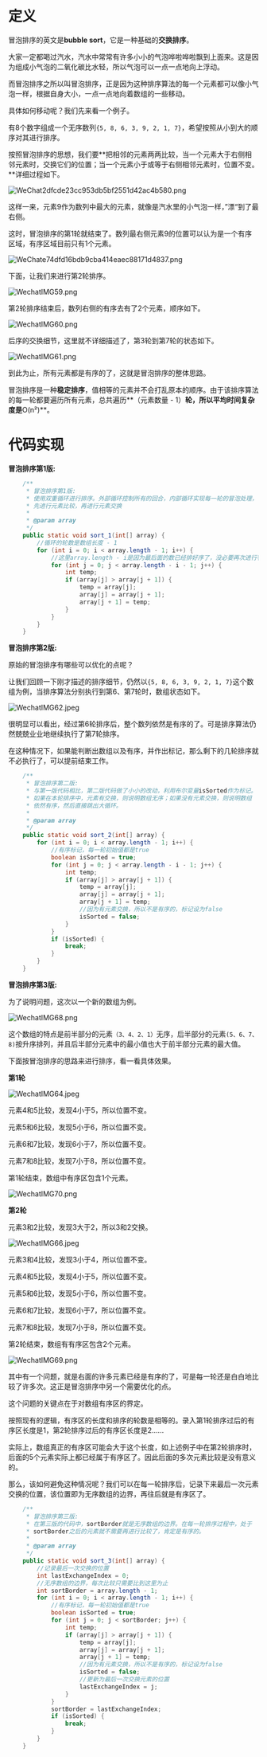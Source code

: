 # 定义

冒泡排序的英文是**bubble sort**，它是一种基础的**交换排序**。

大家一定都喝过汽水，汽水中常常有许多小小的气泡哗啦哗啦飘到上面来。这是因为组成小气泡的二氧化碳比水轻，所以气泡可以一点一点地向上浮动。

而冒泡排序之所以叫冒泡排序，正是因为这种排序算法的每一个元素都可以像小气泡一样，根据自身大小，一点一点地向着数组的一些移动。

具体如何移动呢？我们先来看一个例子。

有8个数字组成一个无序数列`{5, 8, 6, 3, 9, 2, 1, 7}`，希望按照从小到大的顺序对其进行排序。

按照冒泡排序的思想，我们要**把相邻的元素两两比较，当一个元素大于右侧相邻元素时，交换它们的位置；当一个元素小于或等于右侧相邻元素时，位置不变。**详细过程如下。

![WeChat2dfcde23cc953db5bf2551d42ac4b580.png](http://ww1.sinaimg.cn/large/006Vpl27gy1g9p7kgsjq7j30rs0qab29.jpg)

这样一来，元素9作为数列中最大的元素，就像是汽水里的小气泡一样，”漂“到了最右侧。

这时，冒泡排序的第1轮就结束了。数列最右侧元素9的位置可以认为是一个有序区域，有序区域目前只有1个元素。

![WeChate74dfd16bdb9cba414eaec88171d4837.png](http://ww1.sinaimg.cn/large/006Vpl27gy1g9p7pmf1boj30rs04an4m.jpg)

下面，让我们来进行第2轮排序。

![WechatIMG59.png](http://ww1.sinaimg.cn/large/006Vpl27gy1g9p7ri8hr4j31ei158b2b.jpg)

第2轮排序结束后，数列右侧的有序去有了2个元素，顺序如下。

![WechatIMG60.png](http://ww1.sinaimg.cn/large/006Vpl27gy1g9p7st3s6pj31uq0cqe81.jpg)

后序的交换细节，这里就不详细描述了，第3轮到第7轮的状态如下。

![WechatIMG61.png](http://ww1.sinaimg.cn/large/006Vpl27gy1g9p7u5lv11j3242130kjp.jpg)

到此为止，所有元素都是有序的了，这就是冒泡排序的整体思路。

冒泡排序是一种**稳定排序**，值相等的元素并不会打乱原本的顺序。由于该排序算法的每一轮都要遍历所有元素，总共遍历**（元素数量 - 1）**轮，所以平均时间复杂度是**O(n²)**。

# 代码实现

**冒泡排序第1版:** 

```java
    /**
     * 冒泡排序第1版:
     * 使用双重循环进行排序。外部循环控制所有的回合，内部循环实现每一轮的冒泡处理，
     * 先进行元素比较，再进行元素交换
     *
     * @param array
     */
    public static void sort_1(int[] array) {
        //循环的轮数是数组长度 - 1
        for (int i = 0; i < array.length - 1; i++) {
            //这里array.length - i是因为最后面的数已经排好序了，没必要再次进行判断大小
            for (int j = 0; j < array.length - i - 1; j++) {
                int temp;
                if (array[j] > array[j + 1]) {
                    temp = array[j];
                    array[j] = array[j + 1];
                    array[j + 1] = temp;
                }
            }
        }
    }
```

**冒泡排序第2版:**

原始的冒泡排序有哪些可以优化的点呢？

让我们回顾一下刚才描述的排序细节，仍然以`{5, 8, 6, 3, 9, 2, 1, 7}`这个数组为例，当排序算法分别执行到第6、第7轮时，数组状态如下。

![WechatIMG62.jpeg](http://ww1.sinaimg.cn/large/006Vpl27gy1g9p8nkbmmsj31hc0p9nlc.jpg)

很明显可以看出，经过第6轮排序后，整个数列依然是有序的了。可是排序算法仍然兢兢业业地继续执行了第7轮排序。

在这种情况下，如果能判断出数组以及有序，并作出标记，那么剩下的几轮排序就不必执行了，可以提前结束工作。

```java
    /**
     * 冒泡排序第二版:
     * 与第一版代码相比，第二版代码做了小小的改动，利用布尔变量isSorted作为标记。
     * 如果在本轮排序中，元素有交换，则说明数组无序；如果没有元素交换，则说明数组
     * 依然有序，然后直接跳出大循环。
     *
     * @param array
     */
    public static void sort_2(int[] array) {
        for (int i = 0; i < array.length - 1; i++) {
            //有序标记，每一轮初始值都是true
            boolean isSorted = true;
            for (int j = 0; j < array.length - i - 1; j++) {
                int temp;
                if (array[j] > array[j + 1]) {
                    temp = array[j];
                    array[j] = array[j + 1];
                    array[j + 1] = temp;
                    //因为有元素交换，所以不是有序的，标记设为false
                    isSorted = false;
                }
            }
            if (isSorted) {
                break;
            }
        }
    }
```

**冒泡排序第3版:**

为了说明问题，这次以一个新的数组为例。

![WechatIMG68.png](http://ww1.sinaimg.cn/large/006Vpl27gy1g9p94hs4k4j32eq0ce1ky.jpg)

这个数组的特点是前半部分的元素`（3、4、2、1）`无序，后半部分的元素`(5、6、7、8)`按升序排列，并且后半部分元素中的最小值也大于前半部分元素的最大值。

下面按冒泡排序的思路来进行排序，看一看具体效果。

**第1轮**

![WechatIMG64.jpeg](http://ww1.sinaimg.cn/large/006Vpl27gy1g9p9cfk38uj31hc0p9e5r.jpg)

元素4和5比较，发现4小于5，所以位置不变。

元素5和6比较，发现5小于6，所以位置不变。

元素6和7比较，发现6小于7，所以位置不变。

元素7和8比较，发现7小于8，所以位置不变。

第1轮结束，数组中有序区包含1个元素。

![WechatIMG70.png](http://ww1.sinaimg.cn/large/006Vpl27gy1g9p9alo8xfj326c0akkjl.jpg)

**第2轮**

元素3和2比较，发现3大于2，所以3和2交换。

![WechatIMG66.jpeg](http://ww1.sinaimg.cn/large/006Vpl27gy1g9p9bwkycsj31hc0p9e3q.jpg)

元素3和4比较，发现3小于4，所以位置不变。

元素4和5比较，发现4小于5，所以位置不变。

元素5和6比较，发现5小于6，所以位置不变。

元素6和7比较，发现6小于7，所以位置不变。

元素7和8比较，发现7小于8，所以位置不变。

第2轮结束，数组有有序区包含2个元素。

![WechatIMG69.png](http://ww1.sinaimg.cn/large/006Vpl27gy1g9p9dv4794j32080cakjl.jpg)

其中有一个问题，就是右面的许多元素已经是有序的了，可是每一轮还是白白地比较了许多次。这正是冒泡排序中另一个需要优化的点。

这个问题的关键点在于对数组有序区的界定。

按照现有的逻辑，有序区的长度和排序的轮数是相等的。录入第1轮排序过后的有序区长度是1，第2轮排序过后的有序区长度是2......

实际上，数组真正的有序区可能会大于这个长度，如上述例子中在第2轮排序时，后面的5个元素实际上都已经属于有序区了。因此后面的多次元素比较是没有意义的。

那么，该如何避免这种情况呢？我们可以在每一轮排序后，记录下来最后一次元素交换的位置，该位置即为无序数组的边界，再往后就是有序区了。

```java
    /**
     * 冒泡排序第三版:
     * 在第三版的代码中，sortBorder就是无序数组的边界。在每一轮排序过程中，处于
     * sortBorder之后的元素就不需要再进行比较了，肯定是有序的。
     *
     * @param array
     */
    public static void sort_3(int[] array) {
        //记录最后一次交换的位置
        int lastExchangeIndex = 0;
        //无序数组的边界，每次比较只需要比到这里为止
        int sortBorder = array.length - 1;
        for (int i = 0; i < array.length - 1; i++) {
            //有序标记，每一轮初始值都是true
            boolean isSorted = true;
            for (int j = 0; j < sortBorder; j++) {
                int temp;
                if (array[j] > array[j + 1]) {
                    temp = array[j];
                    array[j] = array[j + 1];
                    array[j + 1] = temp;
                    //因为有元素交换，所以不是有序的，标记设为false
                    isSorted = false;
                    //更新为最后一次交换元素的位置
                    lastExchangeIndex = j;
                }
            }
            sortBorder = lastExchangeIndex;
            if (isSorted) {
                break;
            }
        }
    }
```



